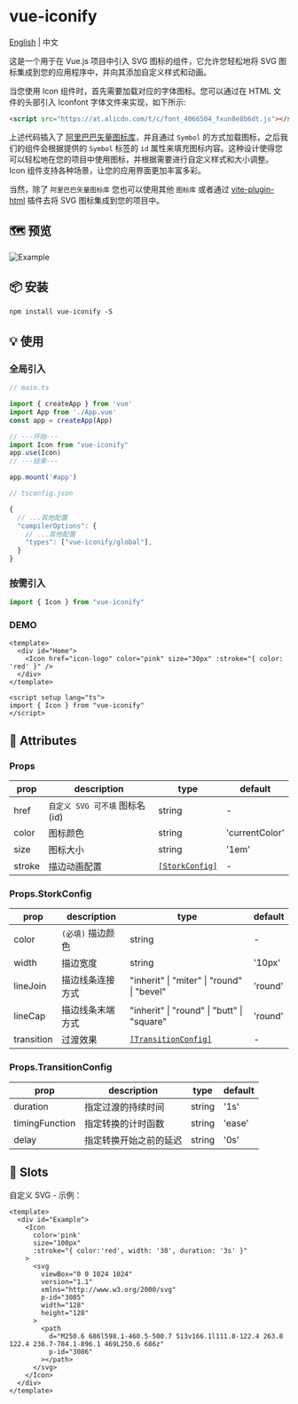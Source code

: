 # vue-iconify

[English](https://github.com/daixu-cn/vue-iconify/blob/main/README.md) | 中文

这是一个用于在 Vue.js 项目中引入 SVG 图标的组件，它允许您轻松地将 SVG 图标集成到您的应用程序中，并向其添加自定义样式和动画。

当您使用 Icon 组件时，首先需要加载对应的字体图标。您可以通过在 HTML 文件的头部引入 Iconfont 字体文件来实现，如下所示:

```html
<script src="https://at.alicdn.com/t/c/font_4066504_fxun8e8b6dt.js"></script>
```

上述代码插入了 [阿里巴巴矢量图标库](https://www.iconfont.cn/)，并且通过 `Symbol` 的方式加载图标，之后我们的组件会根据提供的 `Symbol` 标签的 `id` 属性来填充图标内容。这种设计使得您可以轻松地在您的项目中使用图标，并根据需要进行自定义样式和大小调整。Icon 组件支持各种场景，让您的应用界面更加丰富多彩。

当然，除了 `阿里巴巴矢量图标库` 您也可以使用其他 `图标库` 或者通过 [vite-plugin-html](https://github.com/vbenjs/vite-plugin-html) 插件去将 SVG 图标集成到您的项目中。

## 🗺 预览

![Example](https://daixu.oss-cn-hongkong.aliyuncs.com/markdown/vue-iconify.gif)

## 📦 安装

```shell
npm install vue-iconify -S
```

## 💡 使用
###  全局引入

```ts
// main.ts

import { createApp } from 'vue'
import App from './App.vue'
const app = createApp(App)

// ---开始---
import Icon from "vue-iconify"
app.use(Icon)
// ---结束---

app.mount('#app')
```

```ts
// tsconfig.json

{
  // ...其他配置
  "compilerOptions": {
    // ...其他配置
    "types": ["vue-iconify/global"],
  }
}
```

###  按需引入
```ts
import { Icon } from "vue-iconify"
```

### DEMO
```vue
<template>
  <div id="Home">
    <Icon href="icon-logo" color="pink" size="30px" :stroke="{ color: 'red' }" />
  </div>
</template>

<script setup lang="ts">
import { Icon } from "vue-iconify"
</script>
```

## 🔩 Attributes

### Props
| prop | description | type | default |
| - | - | - | - |
| href | `自定义 SVG 可不填` 图标名 (id) | string | - |
| color | 图标颜色 | string | 'currentColor' |
| size | 图标大小 | string | '1em' |
| stroke | 描边动画配置 | [`[StorkConfig]`](#propsstorkconfig) | - |

### Props.StorkConfig
| prop | description | type | default |
| - | - | - | - |
| color | `(必填)` 描边颜色 | string | - |
| width | 描边宽度 | string | '10px' |
| lineJoin | 描边线条连接方式 | "inherit" \| "miter" \| "round" \| "bevel" | 'round' |
| lineCap | 描边线条末端方式 | "inherit" \| "round" \| "butt" \| "square" | 'round' |
| transition | 过渡效果 | [`[TransitionConfig]`](#propstransitionconfig) | - |

### Props.TransitionConfig
| prop | description | type | default |
| - | - | - | - |
| duration | 指定过渡的持续时间 | string | '1s' |
| timingFunction | 指定转换的计时函数 | string | 'ease' |
| delay | 指定转换开始之前的延迟 | string | '0s' |

## 🎍 Slots

自定义 SVG - 示例：

```vue
<template>
  <div id="Example">
    <Icon
      color='pink'
      size="100px"
      :stroke="{ color:'red', width: '30', duration: '3s' }"
    >
      <svg
        viewBox="0 0 1024 1024"
        version="1.1"
        xmlns="http://www.w3.org/2000/svg"
        p-id="3085"
        width="128"
        height="128"
      >
        <path
          d="M250.6 686l598.1-460.5-500.7 513v166.1l111.8-122.4 263.8 122.4 236.7-784.1-896.1 469L250.6 686z"
          p-id="3086"
        ></path>
      </svg>
    </Icon>
  </div>
</template>
```